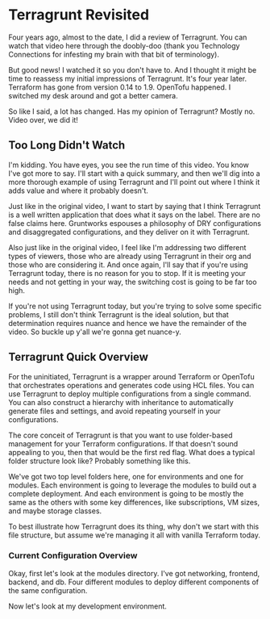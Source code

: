 # Terragrunt Revisited

Four years ago, almost to the date, I did a review of Terragrunt. You can watch that video here through the doobly-doo (thank you Technology Connections for infesting my brain with that bit of terminology).

But good news! I watched it so you don't have to. And I thought it might be time to reassess my initial impressions of Terragrunt. It's four year later. Terraform has gone from version 0.14 to 1.9. OpenTofu happened. I switched my desk around and got a better camera.

So like I said, a lot has changed. Has my opinion of Terragrunt? Mostly no. Video over, we did it!

## Too Long Didn't Watch

I'm kidding. You have eyes, you see the run time of this video. You know I've got more to say. I'll start with a quick summary, and then we'll dig into a more thorough example of using Terragrunt and I'll point out where I think it adds value and where it probably doesn't.

Just like in the original video, I want to start by saying that I think Terragrunt is a well written application that does what it says on the label. There are no false claims here. Gruntworks espouses a philosophy of DRY configurations and disaggregated configurations, and they deliver on it with Terragrunt.

Also just like in the original video, I feel like I'm addressing two different types of viewers, those who are already using Terragrunt in their org and those who are considering it. And once again, I'll say that if you're using Terragrunt today, there is no reason for you to stop. If it is meeting your needs and not getting in your way, the switching cost is going to be far too high.

If you're not using Terragrunt today, but you're trying to solve some specific problems, I still don't think Terragrunt is the ideal solution, but that determination requires nuance and hence we have the remainder of the video. So buckle up y'all we're gonna get nuance-y.

## Terragrunt Quick Overview

For the uninitiated, Terragrunt is a wrapper around Terraform or OpenTofu that orchestrates operations and generates code using HCL files. You can use Terragrunt to deploy multiple configurations from a single command. You can also construct a hierarchy with inheritance to automatically generate files and settings, and avoid repeating yourself in your configurations.

The core conceit of Terragrunt is that you want to use folder-based management for your Terraform configurations. If that doesn't sound appealing to you, then that would be the first red flag. What does a typical folder structure look like? Probably something like this.

We've got two top level folders here, one for environments and one for modules. Each environment is going to leverage the modules to build out a complete deployment. And each environment is going to be mostly the same as the others with some key differences, like subscriptions, VM sizes, and maybe storage classes.

To best illustrate how Terragrunt does its thing, why don't we start with this file structure, but assume we're managing it all with vanilla Terraform today.

### Current Configuration Overview

Okay, first let's look at the modules directory. I've got networking, frontend, backend, and db. Four different modules to deploy different components of the same configuration.

Now let's look at my development environment. 